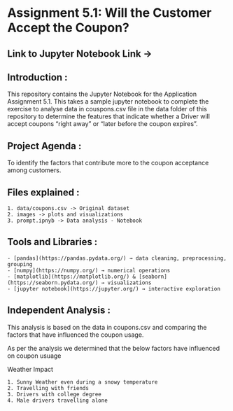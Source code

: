 # Assignment 5.1: Will the Customer Accept the Coupon?

## Link to Jupyter Notebook Link -> 

## Introduction : 

This repository contains the Jupyter Notebook for the Application Assignment 5.1. This takes a sample jupyter notebook to complete the exercise to analyse data in couspons.csv file in the data folder of this repository to determine the features that indicate whether a Driver will accept coupons “right away” or “later before the coupon expires”.

## Project Agenda : 

To identify the factors that contribute more to the coupon acceptance among customers.

## Files explained : 

    1. data/coupons.csv -> Original dataset
    2. images -> plots and visualizations
    3. prompt.ipnyb -> Data analysis - Notebook

## Tools and Libraries : 

    - [pandas](https://pandas.pydata.org/) → data cleaning, preprocessing, grouping  
    - [numpy](https://numpy.org/) → numerical operations  
    - [matplotlib](https://matplotlib.org/) & [seaborn](https://seaborn.pydata.org/) → visualizations  
    - [jupyter notebook](https://jupyter.org/) → interactive exploration 

## Independent Analysis : 

This analysis is based on the data in coupons.csv and comparing the factors that have influenced the coupon usage.

As per the analysis we determined that the below factors have influenced on coupon usuage

Weather Impact

    1. Sunny Weather even during a snowy temperature
    2. Travelling with friends
    3. Drivers with college degree
    4. Male drivers travelling alone
